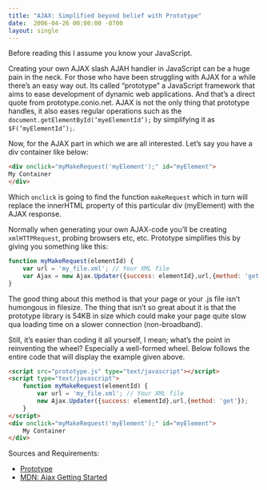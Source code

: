 ```yaml
---
title: "AJAX: Simplified beyond belief with Prototype"
date:  2006-04-26 00:00:00 -0700
layout: single
---
```


Before reading this I assume you know your JavaScript.

Creating your own AJAX slash AJAH handler in JavaScript can be a huge pain in the neck. For those who have been struggling with AJAX for a while there’s an easy way out. Its called “prototype” a JavaScript framework that aims to ease development of dynamic web applications. And that’s a direct quote from prototype.conio.net. AJAX is not the only thing that prototype handles, it also eases regular operations such as the `document.getElementById(’myeElementId’);` by simplifying it as `$F(’myElementId’);`.

Now, for the AJAX part in which we are all interested. Let’s say you have a div container like below:

```html
<div onclick="myMakeRequest('myElement');" id="myElement">
My Container
</div>
```

Which `onclick` is going to find the function `makeRequest` which in turn will replace the innerHTML property of this particular div (myElement) with the AJAX response.

Normally when generating your own AJAX-code you’ll be creating `xmlHTTPRequest`, probing browsers etc, etc. Prototype simplifies this by giving you something like this:

```js
function myMakeRequest(elementId) {
    var url = 'my_file.xml'; // Your XML file
    var Ajax = new Ajax.Updater({success: elementId},url,{method: 'get'});
}
```

The good thing about this method is that your page or your .js file isn’t humongous in filesize. The thing that isn’t so great about it is that the prototype library is 54KB in size which could make your page quite slow qua loading time on a slower connection (non-broadband).

Still, it’s easier than coding it all yourself, I mean; what’s the point in reinventing the wheel? Especially a well-formed wheel. Below follows the entire code that will display the example given above.

```html
<script src="prototype.js" type="text/javascript"></script>
<script type="text/javascript">
    function myMakeRequest(elementId) {
        var url = 'my_file.xml'; // Your XML file
        new Ajax.Updater({success: elementId},url,{method: 'get'});
    }
</script>
<div onclick="myMakeRequest('myElement');" id="myElement">
    My Container
</div>
```

Sources and Requirements:

* [Prototype](http://prototype.conio.net/)
* [MDN: Ajax Getting Started](http://developer.mozilla.org/en/docs/AJAX:Getting_Started)
